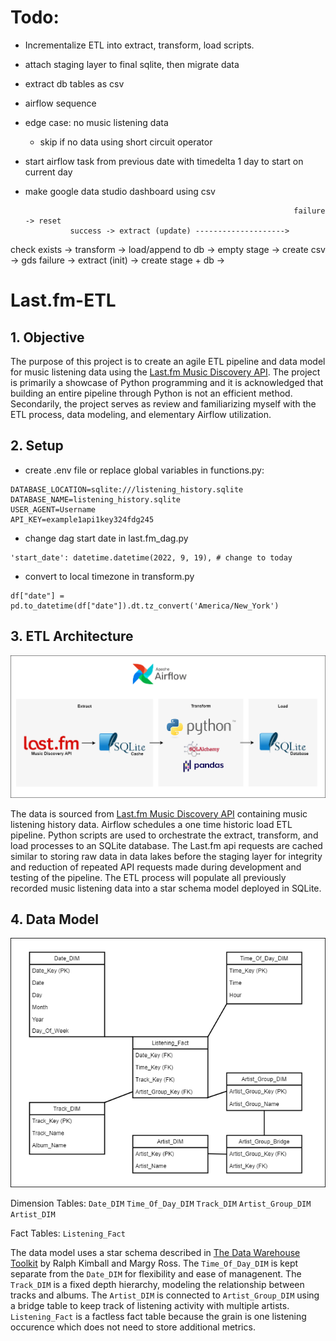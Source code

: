 # Todo:
- Incrementalize ETL into extract, transform, load scripts.


- attach staging layer to final sqlite, then migrate data
- extract db tables as csv
- airflow sequence
- edge case: no music listening data
    - skip if no data using short circuit operator
- start airflow task from previous date with timedelta 1 day to start on current day
- make google data studio dashboard using csv

                                                                  failure -> reset
                success -> extract (update) -------------------->                      
check exists ->                                                   transform -> load/append to db -> empty stage -> create csv -> gds
                failure -> extract (init) -> create stage + db ->
# Last.fm-ETL

## 1. Objective
The purpose of this project is to create an agile ETL pipeline and data model for music listening data using the [Last.fm Music Discovery API](https://www.last.fm/api). The project is primarily a showcase of Python programming and it is acknowledged that building an entire pipeline through Python is not an efficient method. Secondarily, the project serves as review and familiarizing myself with the ETL process, data modeling, and elementary Airflow utilization.

## 2. Setup
- create .env file or replace global variables in functions.py:

```
DATABASE_LOCATION=sqlite:///listening_history.sqlite
DATABASE_NAME=listening_history.sqlite
USER_AGENT=Username
API_KEY=example1api1key324fdg245
```

- change dag start date in last.fm_dag.py

```
'start_date': datetime.datetime(2022, 9, 19), # change to today
```

- convert to local timezone in transform.py
```
df["date"] = pd.to_datetime(df["date"]).dt.tz_convert('America/New_York')
```

## 3. ETL Architecture
![Project Basic Architecture](images/Last.fm_ETL.png)

The data is sourced from [Last.fm Music Discovery API](https://www.last.fm/api) containing music listening history data. Airflow schedules a one time historic load ETL pipeline. Python scripts are used to orchestrate the extract, transform, and load processes to an SQLite database. The Last.fm api requests are cached similar to storing raw data in data lakes before the staging layer for integrity and reduction of repeated API requests made during development and testing of the pipeline. The ETL process will populate all previously recorded music listening data into a star schema model deployed in SQLite.

## 4. Data Model
![Data Model](images/Data_Model.png)

Dimension Tables:
`Date_DIM`
`Time_Of_Day_DIM`
`Track_DIM`
`Artist_Group_DIM`
`Artist_DIM`

Fact Tables:
`Listening_Fact`

The data model uses a star schema described in [The Data Warehouse Toolkit](https://www.kimballgroup.com/data-warehouse-business-intelligence-resources/books/data-warehouse-dw-toolkit/) by Ralph Kimball and Margy Ross. The `Time_Of_Day_DIM` is kept separate from the `Date_DIM` for flexibility and ease of managenent. The `Track_DIM` is a fixed depth hierarchy, modeling the relationship between tracks and albums. The `Artist_DIM` is connected to `Artist_Group_DIM` using a bridge table to keep track of listening activity with multiple artists. `Listening_Fact` is a factless fact table because the grain is one listening occurence which does not need to store additional metrics.
